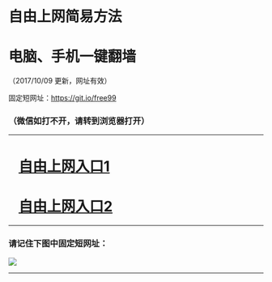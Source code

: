 ﻿# 自由上网简易方法

# 电脑、手机一键翻墙

（2017/10/09 更新，网址有效）

固定短网址：https://git.io/free99

### （微信如打不开，请转到浏览器打开）


***





# &nbsp;&nbsp; <a href="http://ft974321856.fwq-tz-1001.info/fwqtz01.html?t=100900113584 " target="_blank">自由上网入口1</a>
# &nbsp;&nbsp; <a href="http://ft1579725544.fwq-tz-1002.info/fwqtz02.html?t=10090012228 " target="_blank">自由上网入口2</a>
***

### 请记住下图中固定短网址：

<img src="https://s3-us-west-2.amazonaws.com/fwq-1001/yjfq-20170905okok.png" /> 


***

